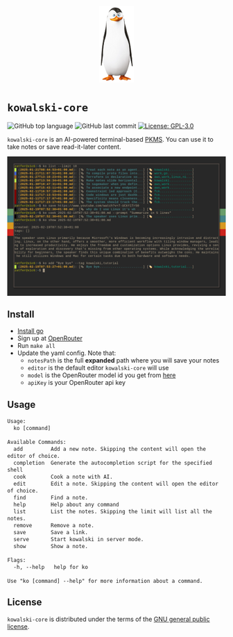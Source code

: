 <p align="center">
  <img src="assets/kowalski.png" width="80" align="center"/>
</p>

# `kowalski-core`


![GitHub top language](https://img.shields.io/github/languages/top/Zatfer17/kowalski-core)
![GitHub last commit](https://img.shields.io/github/last-commit/Zatfer17/kowalski-core)
[![License: GPL-3.0](https://img.shields.io/badge/License-GPL-orange.svg)](https://www.gnu.org/licenses/gpl-3.0.html)

`kowalski-core` is an AI-powered terminal-based [PKMS](https://www.reddit.com/r/PKMS/comments/1ae7spf/what_is_pkm/?tl=it). You can use it to take notes or save read-it-later content.

<p align="center">
  <img src="assets/screenshot.png" width="1000" align="center"/>
</p>

## Install

- [Install go](https://go.dev/doc/install)
- Sign up at [OpenRouter](https://openrouter.ai/)
- Run `make all`
- Update the yaml config. Note that:
  - `notesPath` is the full **expanded** path where you will save your notes
  - `editor` is the default editor `kowalski-core` will use
  - `model` is the OpenRouter model id you get from [here](https://openrouter.ai/models)
  - `apiKey` is your OpenRouter api key

## Usage

```
Usage:
  ko [command]

Available Commands:
  add         Add a new note. Skipping the content will open the editor of choice.
  completion  Generate the autocompletion script for the specified shell
  cook        Cook a note with AI.
  edit        Edit a note. Skipping the content will open the editor of choice.
  find        Find a note.
  help        Help about any command
  list        List the notes. Skipping the limit will list all the notes.
  remove      Remove a note.
  save        Save a link.
  serve       Start kowalski in server mode.
  show        Show a note.

Flags:
  -h, --help   help for ko

Use "ko [command] --help" for more information about a command.
```

## License

`kowalski-core` is distributed under the terms of the [GNU general public license](https://www.gnu.org/licenses/gpl-3.0.html).

